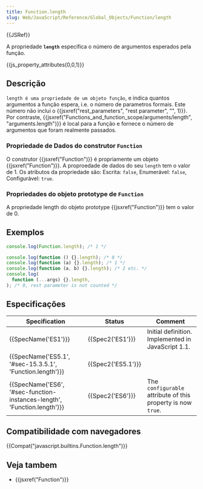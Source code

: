 ```yaml
---
title: Function.length
slug: Web/JavaScript/Reference/Global_Objects/Function/length
---
```


{{JSRef}}

A propriedade **`length`** especifica o número de argumentos esperados pela função.

{{js_property_attributes(0,0,1)}}

## Descrição

`length é uma propriedade de um objeto função`, e indica quantos argumentos a função espera, i.e. o número de parametros formais. Este número não incluí o {{jsxref("rest_parameters", "rest parameter", "", 1)}}. Por contraste, {{jsxref("Functions_and_function_scope/arguments/length", "arguments.length")}} é local para a função e fornece o número de argumentos que foram realmente passados.

### Propriedade de Dados do construtor `Function`

O construtor {{jsxref("Function")}} é propriamente um objeto {{jsxref("Function")}}. A proproedade de dados do seu `length` tem o valor de 1. Os atributos da propriedade são: Escrita: `false`, Enumerável: `false`, Configurável: `true`.

### Propriedades do objeto prototype de `Function`

A propriedade length do objeto prototype {{jsxref("Function")}} tem o valor de 0.

## Exemplos

```js
console.log(Function.length); /* 1 */

console.log(function () {}.length); /* 0 */
console.log(function (a) {}.length); /* 1 */
console.log(function (a, b) {}.length); /* 2 etc. */
console.log(
  function (...args) {}.length,
); /* 0, rest parameter is not counted */
```

## Especificações

| Specification                                                            | Status             | Comment                                                      |
| ------------------------------------------------------------------------ | ------------------ | ------------------------------------------------------------ |
| {{SpecName('ES1')}}                                                      | {{Spec2('ES1')}}   | Initial definition. Implemented in JavaScript 1.1.           |
| {{SpecName('ES5.1', '#sec-15.3.5.1', 'Function.length')}}                | {{Spec2('ES5.1')}} |                                                              |
| {{SpecName('ES6', '#sec-function-instances-length', 'Function.length')}} | {{Spec2('ES6')}}   | The `configurable` attribute of this property is now `true`. |

## Compatibilidade com navegadores

{{Compat("javascript.builtins.Function.length")}}

## Veja tambem

- {{jsxref("Function")}}
